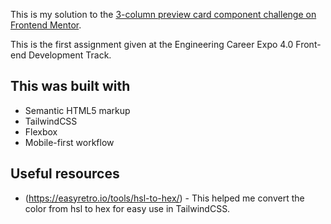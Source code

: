 This is my solution to the [3-column preview card component challenge on Frontend Mentor](https://www.frontendmentor.io/challenges/3column-preview-card-component-pH92eAR2-).  

This is the first assignment given at the Engineering Career Expo 4.0 Front-end Development Track.


## This was built with

- Semantic HTML5 markup
- TailwindCSS
- Flexbox
- Mobile-first workflow


## Useful resources

- (https://easyretro.io/tools/hsl-to-hex/) - This helped me convert the color from hsl to hex for easy use in TailwindCSS.


